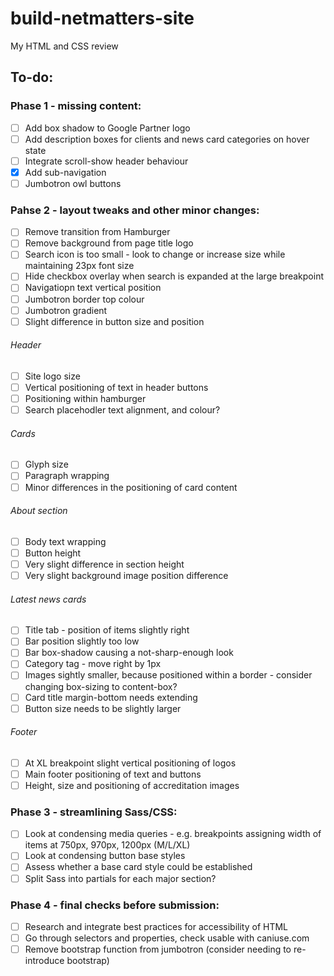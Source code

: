# build-netmatters-site
My HTML and CSS review

## To-do:

### Phase 1 - missing content:
- [ ] Add box shadow to Google Partner logo
- [ ] Add description boxes for clients and news card categories on hover state
- [ ] Integrate scroll-show header behaviour
- [x] Add sub-navigation
- [ ] Jumbotron owl buttons

### Pahse 2 - layout tweaks and other minor changes:
- [ ] Remove transition from Hamburger
- [ ] Remove background from page title logo
- [ ] Search icon is too small - look to change or increase size while maintaining 23px font size
- [ ] Hide checkbox overlay when search is expanded at the large breakpoint
- [ ] Navigatiopn text vertical position
- [ ] Jumbotron border top colour
- [ ] Jumbotron gradient
- [ ] Slight difference in button size and position

###### Header
- [ ] Site logo size
- [ ] Vertical positioning of text in header buttons
- [ ] Positioning within hamburger
- [ ] Search placehodler text alignment, and colour?

###### Cards
- [ ] Glyph size
- [ ] Paragraph wrapping
- [ ] Minor differences in the positioning of card content

###### About section
- [ ] Body text wrapping
- [ ] Button height
- [ ] Very slight difference in section height
- [ ] Very slight background image position difference

###### Latest news cards
- [ ] Title tab - position of items slightly right
- [ ] Bar position slightly too low
- [ ] Bar box-shadow causing a not-sharp-enough look
- [ ] Category tag - move right by 1px
- [ ] Images sightly smaller, because positioned within a border - consider changing box-sizing to content-box?
- [ ] Card title margin-bottom needs extending
- [ ] Button size needs to be slightly larger

###### Footer
- [ ] At XL breakpoint slight vertical positioning of logos
- [ ] Main footer positioning of text and buttons
- [ ] Height, size and positioning of accreditation images

### Phase 3 - streamlining Sass/CSS:
- [ ] Look at condensing media queries - e.g. breakpoints assigning width of items at 750px, 970px, 1200px (M/L/XL)
- [ ] Look at condensing button base styles
- [ ] Assess whether a base card style could be established
- [ ] Split Sass into partials for each major section?

### Phase 4 - final checks before submission:
- [ ] Research and integrate best practices for accessibility of HTML
- [ ] Go through selectors and properties, check usable with caniuse.com
- [ ] Remove bootstrap function from jumbotron (consider needing to re-introduce bootstrap)

